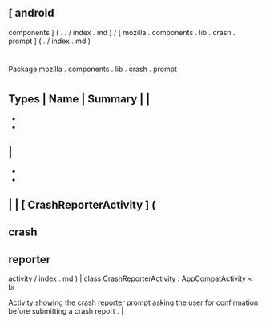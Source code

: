 [
android
-
components
]
(
.
.
/
index
.
md
)
/
[
mozilla
.
components
.
lib
.
crash
.
prompt
]
(
.
/
index
.
md
)
#
#
Package
mozilla
.
components
.
lib
.
crash
.
prompt
#
#
#
Types
|
Name
|
Summary
|
|
-
-
-
|
-
-
-
|
|
[
CrashReporterActivity
]
(
-
crash
-
reporter
-
activity
/
index
.
md
)
|
class
CrashReporterActivity
:
AppCompatActivity
<
br
>
Activity
showing
the
crash
reporter
prompt
asking
the
user
for
confirmation
before
submitting
a
crash
report
.
|
